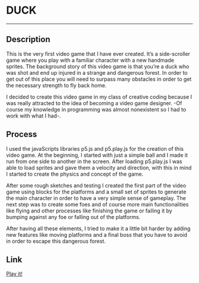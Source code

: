 # DUCK

***

## Description

This is the very first video game that I have ever created. It’s a side-scroller game where you play with a familiar character with a new handmade sprites. The background story of this video game is that you’re a duck who was shot and end up injured in a strange and dangerous forest. In order to get out of this place you will need to surpass many obstacles in order to get the necessary strength to fly back home.

I decided to create this video game in my class of creative coding because I was really attracted to the idea of becoming a video game designer. -Of course my knowledge in programming was almost nonexistent so I had to work with what I had-.

## Process

I used the javaScripts libraries p5.js and p5.play.js for the creation of this video game. At the beginning, I started with just a simple ball and I made it run from one side to another in the screen. After loading p5.play.js I was able to load sprites and gave them a velocity and direction, with this in mind I started to create the physics and concept of the game.

After some rough sketches and testing I created the first part of the video game using blocks for the platforms and a small set of sprites to generate the main character in order to have a very simple sense of gameplay. The next step was to create some foes and of course more main functionalities like flying and other processes like finishing the game or failing it by bumping against any foe or falling out of the platforms.

After having all these elements, I tried to make it a little bit harder by adding new features like moving platforms and a final boss that you have to avoid in order to escape this dangerous forest.

## Link

[Play it!](https://www.did.expert/duck)
